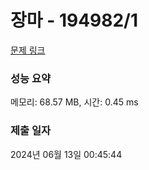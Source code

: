 # 장마 - 194982/1 

[문제 링크](https://level.goorm.io/exam/194982/%EC%9E%A5%EB%A7%88/quiz/1) 

### 성능 요약

메모리: 68.57 MB, 시간: 0.45 ms

### 제출 일자

2024년 06월 13일 00:45:44

